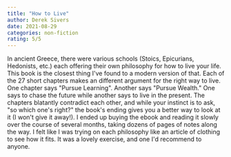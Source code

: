 ```yaml
---
title: "How to Live"
author: Derek Sivers
date: 2021-08-29
categories: non-fiction
rating: 5/5
---
```


In ancient Greece, there were various schools (Stoics, Epicurians, Hedonists, etc.) each offering their own philosophy for how to live your life. This book is the closest thing I've found to a modern version of that. Each of the 27 short chapters makes an different argument for the right way to live. One chapter says "Pursue Learning". Another says "Pursue Wealth." One says to chase the future while another says to live in the present. The chapters blatantly contradict each other, and while your instinct is to ask, "so which one's right?" the book's ending gives you a better way to look at it (I won't give it away!). I ended up buying the ebook and reading it slowly over the course of several months, taking dozens of pages of notes along the way. I felt like I was trying on each philosophy like an article of clothing to see how it fits. It was a lovely exercise, and one I'd recommend to anyone.
